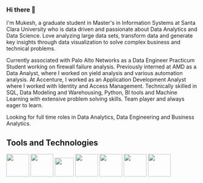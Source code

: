 ### Hi there 👋

I'm Mukesh, a graduate student in Master's in Information Systems at Santa Clara University who is data driven and passionate about Data Analytics and Data Science. Love analyzing large data sets, transform data and generate key insights through data visualization to solve complex business and technical problems.

Currently associated with Palo Alto Networks as a Data Engineer Practicum Student working on firewall failure analysis. Previously interned at AMD as a Data Analyst, where I worked on yield analysis and various automation analysis. At Accenture, I worked as an Application Development Analyst where I worked with Identity and Access Management. Technically skilled in SQL, Data Modeling and Warehousing, Python, BI tools and Machine Learning with extensive problem solving skills. Team player and always eager to learn.

Looking for full time roles in Data Analytics, Data Engineering and Business Analytics.

## Tools and Technologies

<img src="https://user-images.githubusercontent.com/55825468/120116531-711fb000-c13d-11eb-9e0f-c61bc76b4a1e.png" width="60px"> <img src="https://user-images.githubusercontent.com/55825468/120099177-0778b500-c0ef-11eb-8266-ac5b1ea2124f.png" width="60px"> <img src="https://user-images.githubusercontent.com/55825468/120099475-799dc980-c0f0-11eb-8a97-bd489a67b220.png" width="50px"> <img src="https://user-images.githubusercontent.com/55825468/120099191-1eb7a280-c0ef-11eb-8cf7-81a933690598.png" width="60px"> <img src="https://user-images.githubusercontent.com/55825468/120099386-098f4380-c0f0-11eb-8d74-050b679fe029.png" width="60px"> <img src="https://user-images.githubusercontent.com/55825468/120099407-1f9d0400-c0f0-11eb-8274-4adf67e33cf5.png" width="60px"> <img src="https://user-images.githubusercontent.com/55825468/120099429-36435b00-c0f0-11eb-89ad-db598b3ac175.png" width="60px">






